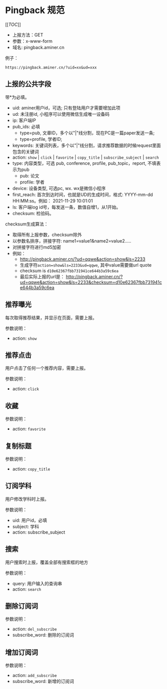 # Pingback 规范

[[_TOC_]]


- 上报方法：GET
- 参数：x-www-form
- 域名: pingback.aminer.cn

例子：

```
https://pingback.aminer.cn/?uid=xx&ud=xxx
```

## 上报的公共字段

带*为必填。

- uid: aminer用户id，可选; 只有登陆用户才需要增加此项
- ud: 未注册id, 小程序可以使用微信生成唯一设备码
- ip: 客户端IP
- pub_ids: 必填
  - type=pub, 文章ID，多个以"|"线分割，现在PC是一篇paper发送一条; 
  - type=profile, 学者ID;
- keywords: 关键词列表，多个以"|"线分割，请求推荐数据的时候request里面包含的关键词
- action: `show` | `click` | `favorite` | `copy_title` | `subscribe_subject` | `search`
- type: 内容类型，可选 pub, conference, profile, pub_topic，report, 不填表示为pub
  - pub: 论文
  - profile: 学者
- device: 设备类型, 可选pc, wx. wx是微信小程序
- first_reach: 首次到达时间，也就是UD的生成时间，格式: YYYY-mm-dd HH:MM:ss。例如： 2021-11-29 10:01:01
- ls: 客户端log id号，每发送一条，数值自增1，从1开始。
- checksum: 检验码。

checksum生成算法：

- 取得所有上报参数，checksum除外
- 以参数名排序，拼接字符: name1=value1&name2=value2.....
- 对拼接字符进行md5加密
- 例如：
  - http://pingback.aminer.cn/?ud=qqwe&action=show&ls=2233
  - 生成字符`action=show&ls=2233&ud=qqwe`, 其中value需要做url quote
  - checksum is `d10e62367fbb731941ce644b3a59c6ea`
  - 最后实际上报的url是： http://pingback.aminer.cn/?ud=qqwe&action=show&ls=2233&checksum=d10e62367fbb731941ce644b3a59c6ea


## 推荐曝光

每次取得推荐结果，并显示在页面，需要上报。

参数说明：
- action: `show`


## 推荐点击

用户点击了任何一个推荐内容，需要上报。

参数说明：
- action: `click`

## 收藏

参数说明：
- action: `favorite`

## 复制标题

参数说明：
- action: `copy_title` 

## 订阅学科

用户修改学科时上报。

参数说明：
- uid: 用户id，必填
- subject: 学科
- action: subscribe_subject

## 搜索

用户搜索时上报，覆盖全部有搜索框的地方

参数说明：
- query: 用户输入的查询串
- action: `search`

## 删除订阅词

参数说明：
- action: `del_subscribe`
- subscribe_word: 删除的订阅词

## 增加订阅词

参数说明：
- action: `add_subscribe`
- subscribe_word: 新增的订阅词
